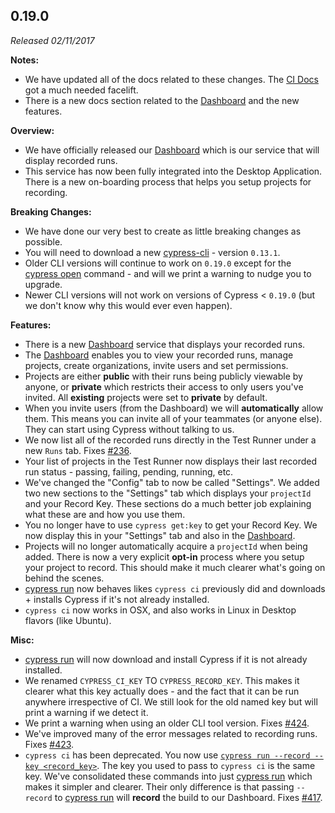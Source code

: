 ## 0.19.0

_Released 02/11/2017_

**Notes:**

- We have updated all of the docs related to these changes. The [CI Docs](/guides/continuous-integration/introduction) got a much needed facelift.
- There is a new docs section related to the [Dashboard](/guides/dashboard/dashboard-introduction) and the new features.

**Overview:**

- We have officially released our [Dashboard](https://on.cypress.io/dashboard) which is our service that will display recorded runs.
- This service has now been fully integrated into the Desktop Application. There is a new on-boarding process that helps you setup projects for recording.

**Breaking Changes:**

- We have done our very best to create as little breaking changes as possible.
- You will need to download a new [cypress-cli](/guides/guides/command-line) - version `0.13.1`.
- Older CLI versions will continue to work on `0.19.0` except for the [cypress open](/guides/guides/command-line#cypress-open) command - and will we print a warning to nudge you to upgrade.
- Newer CLI versions will not work on versions of Cypress < `0.19.0` (but we don't know why this would ever even happen).

**Features:**

- There is a new [Dashboard](https://on.cypress.io/dashboard) service that displays your recorded runs.
- The [Dashboard](https://on.cypress.io/dashboard) enables you to view your recorded runs, manage projects, create organizations, invite users and set permissions.
- Projects are either **public** with their runs being publicly viewable by anyone, or **private** which restricts their access to only users you've invited. All **existing** projects were set to **private** by default.
- When you invite users (from the Dashboard) we will **automatically** allow them. This means you can invite all of your teammates (or anyone else). They can start using Cypress without talking to us.
- We now list all of the recorded runs directly in the Test Runner under a new `Runs` tab. Fixes [#236](https://github.com/cypress-io/cypress/issues/236).
- Your list of projects in the Test Runner now displays their last recorded run status - passing, failing, pending, running, etc.
- We've changed the "Config" tab to now be called "Settings". We added two new sections to the "Settings" tab which displays your `projectId` and your Record Key. These sections do a much better job explaining what these are and how you use them.
- You no longer have to use `cypress get:key` to get your Record Key. We now display this in your "Settings" tab and also in the [Dashboard](https://on.cypress.io/dashboard).
- Projects will no longer automatically acquire a `projectId` when being added. There is now a very explicit **opt-in** process where you setup your project to record. This should make it much clearer what's going on behind the scenes.
- [cypress run](/guides/guides/command-line#cypress-run) now behaves likes `cypress ci` previously did and downloads + installs Cypress if it's not already installed.
- `cypress ci` now works in OSX, and also works in Linux in Desktop flavors (like Ubuntu).

**Misc:**

- [cypress run](/guides/guides/command-line#cypress-run) will now download and install Cypress if it is not already installed.
- We renamed `CYPRESS_CI_KEY` TO `CYPRESS_RECORD_KEY`. This makes it clearer what this key actually does - and the fact that it can be run anywhere irrespective of CI. We still look for the old named key but will print a warning if we detect it.
- We print a warning when using an older CLI tool version. Fixes [#424](https://github.com/cypress-io/cypress/issues/424).
- We've improved many of the error messages related to recording runs. Fixes [#423](https://github.com/cypress-io/cypress/issues/423).
- `cypress ci` has been deprecated. You now use [`cypress run --record --key <record_key>`](/guides/guides/command-line#cypress-run). The key you used to pass to `cypress ci` is the same key. We've consolidated these commands into just [cypress run](/guides/guides/command-line#cypress-run) which makes it simpler and clearer. Their only difference is that passing `--record` to [cypress run](/guides/guides/command-line#cypress-run) will **record** the build to our Dashboard. Fixes [#417](https://github.com/cypress-io/cypress/issues/417).
